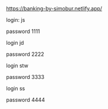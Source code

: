 https://banking-by-simobur.netlify.app/

login: js

password 1111


login jd

password 2222


login stw

password 3333


login ss

password 4444

